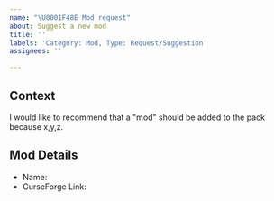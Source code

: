 ```yaml
---
name: "\U0001F48E Mod request"
about: Suggest a new mod
title: ''
labels: 'Category: Mod, Type: Request/Suggestion'
assignees: ''

---
```


## Context
<!-- ✍️-->I would like to recommend that a "mod" should be added to the pack because x,y,z.

## Mod Details
* Name:<!-- ✍️-->
* CurseForge Link:<!-- ✍️-->
